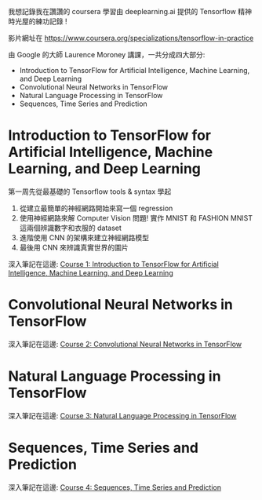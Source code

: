我想記錄我在讚讚的 coursera 學習由 deeplearning.ai 提供的 Tensorflow 精神時光屋的練功記錄 !

影片網址在 https://www.coursera.org/specializations/tensorflow-in-practice

由 Google 的大師 Laurence Moroney 講課，一共分成四大部分:

* Introduction to TensorFlow for Artificial Intelligence, Machine Learning, and Deep Learning
* Convolutional Neural Networks in TensorFlow
* Natural Language Processing in TensorFlow
* Sequences, Time Series and Prediction

# Introduction to TensorFlow for Artificial Intelligence, Machine Learning, and Deep Learning

第一周先從最基礎的 Tensorflow tools & syntax 學起

1. 從建立最簡單的神經網路開始來寫一個 regression
2. 使用神經網路來解 Computer Vision 問題! 實作 MNIST 和 FASHION MNIST 這兩個辨識數字和衣服的 dataset
3. 進階使用 CNN 的架構來建立神經網路模型
4. 最後用 CNN 來辨識真實世界的圖片

深入筆記在這邊: [Course 1: Introduction to TensorFlow for Artificial Intelligence, Machine Learning, and Deep Learning](course_1)

# Convolutional Neural Networks in TensorFlow

深入筆記在這邊: [Course 2: Convolutional Neural Networks in TensorFlow](course_2)

# Natural Language Processing in TensorFlow

深入筆記在這邊: [Course 3: Natural Language Processing in TensorFlow](course_3)

# Sequences, Time Series and Prediction

深入筆記在這邊: [Course 4: Sequences, Time Series and Prediction](course_4)
